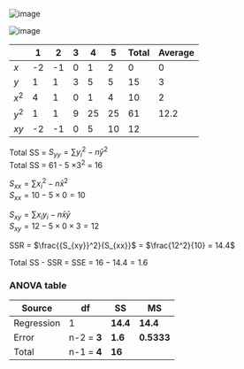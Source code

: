 
![image](https://github.com/user-attachments/assets/e04830b5-9324-4220-8ab9-f572a2f80b34)  
  
![image](https://github.com/user-attachments/assets/110a1c89-6f87-488f-acc9-1dbbef2317f3)  


|       |   1  |   2  |   3  |   4  |   5  | Total | Average |  
|-------|------|------|------|------|------|-------|---------|  
|  $x$  |  -2  |  -1  |   0  |   1  |   2  |   0   |    0    |  
|  $y$  |   1  |   1  |   3  |   5  |   5  |   15  |    3    |  
| $x^2$ |   4  |   1  |   0  |   1  |   4  |   10  |    2    |  
| $y^2$ |   1  |   1  |   9  |  25  |  25  |   61  |   12.2  |  
|  $xy$ |  -2  |  -1  |   0  |   5  |  10  |   12  |         |


Total SS = $S_{yy} = \sum{{y_{i}}^2} - n {\bar{y}}^2$  
Total SS = 61 - 5 $\times 3^2$ = 16 

$S_{xx} = \sum{{x_{i}}^2} - n\bar{x}^2$  
$S_{xx} = 10 - 5 \times 0 = 10$  

$S_{xy} = \sum{x_{i}y_{i}} - n\bar{x}\bar{y}$  
$S_{xy} = 12 - 5 \times 0 \times 3 = 12$  

SSR = $\frac{{S_{xy}}^2}{S_{xx}}$ = $\frac{12^2}{10} = 14.4$  

Total SS - SSR = SSE = $16 - 14.4 = 1.6$


### ANOVA table  

|   Source   |      df     |   SS   |   MS   |  
|------------|-------------|--------|--------|  
| Regression |       1     |**14.4**|**14.4**|  
| Error      | n-2 = **3** | **1.6**|**0.5333**|  
| Total      | n-1 = **4** |**16**  |  

